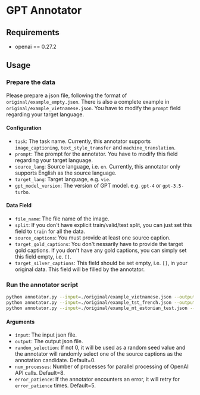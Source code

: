 # GPT Annotator

## Requirements

- openai == 0.27.2

## Usage

### Prepare the data

Please prepare a json file, following the format of `original/example_empty.json`. There is also a complete example in `original/example_vietnamese.json`. You have to modify the `prompt` field regarding your target language.

#### Configuration

- `task`: The task name. Currently, this annotator supports `image_captioning`, `text_style_transfer` and `machine_translation`.
- `prompt`: The prompt for the annotator. You have to modify this field regarding your target language.
- `source_lang`: Source language, i.e. `en`. Currently, this annotator only supports English as the source language.
- `target_lang`: Target language, e.g. `vie`.
- `gpt_model_version`: The version of GPT model. e.g. `gpt-4` or `gpt-3.5-turbo`.

#### Data Field

- `file_name`: The file name of the image.
- `split`: If you don't have explicit train/valid/test split, you can just set this field to `train` for all the data.
- `source_captions`: You must provide at least one source caption.
- `target_gold_captions`: You don't nessarily have to provide the target gold captions. If you don't have any gold captions, you can simply set this field empty, i.e. `[]`.
- `target_silver_captions`: This field should be set empty, i.e. `[]`, in your original data. This field will be filled by the annotator.

### Run the annotator script

```bash
python annotator.py --input=./original/example_vietnamese.json --output=./result/vie_annotated_example.json
python annotator.py --input=./original/example_tst_french.json --output=./result/fr_tst_annotated_example.json
python annotator.py --input=./original/example_mt_estonian_test.json --output=./result/et_mt_annotated_example.json
```

#### Arguments
- `input`: The input json file.
- `output`: The output json file.
- `random_selection`: If not 0, it will be used as a random seed value and the annotator will randomly select one of the source captions as the annotation candidate. Default=0.
- `num_processes`: Number of processes for parallel processing of OpenAI API calls. Default=8.
- `error_patience`: If the annotator encounters an error, it will retry for `error_patience` times. Default=5.
